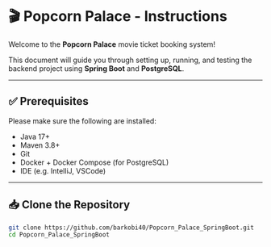 # 🎬 Popcorn Palace - Instructions

Welcome to the **Popcorn Palace** movie ticket booking system!

This document will guide you through setting up, running, and testing the backend project using **Spring Boot** and **PostgreSQL**.

---

## ✅ Prerequisites

Please make sure the following are installed:

- Java 17+
- Maven 3.8+
- Git
- Docker + Docker Compose (for PostgreSQL)
- IDE (e.g. IntelliJ, VSCode)

---

## 📥 Clone the Repository

```bash
git clone https://github.com/barkobi40/Popcorn_Palace_SpringBoot.git
cd Popcorn_Palace_SpringBoot
